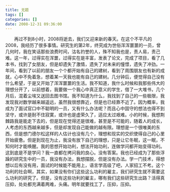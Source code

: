 ```yaml
---
title: 无题
tags: []
categories: []
date: 2008-12-31 09:36:00 
---
```



&emsp;&emsp;再过不到8小时，2008将逝去，我们又迎来新的春天。在这个不平凡的2008，我经历了很多事情。研究生的第2年，终究成为世俗浑浑噩噩的一员，曾几何时，我在笑话那些浪费时间，沽名钓誉的人，殊不知我也是，责人易，责己难。这一年，过得实在浑噩，过得实在是丰富，发表了论文，完成了项目，看了几本书，找到了女朋友，但是却遗失了激情，遗失了对未来的憧憬，遗失了冲劲。一年间，看到了以前的朋友一个个都开始有自己的建树，看到了周围朋友也有新的成就，心中不免着急，想着某一天我也能有自己的建树。几分钟后，便觉得自己没有什么希望，于是又开始了浑浑噩噩的生活。我不知道，我什么时候和我那些伟大的理想分开了，以前想着，我要做一个我心中真正意义的学生，借了一大堆书，几个月后，混着尘埃又送回去图书馆。我不知道为什么，我找到了自己的一些极限，我发现我对数学越来越遥远，虽然我很想靠近，但是也已经靠不近了。因为概率，我成为了面试官口中不聪明的一员，又有什么办法呢？而且心中固守的想法也得不到坚守，或许是耐不住寂寞，或许也是虚荣久了，适应太过艰难。小的时候，我想荆棘路我是能走下去的，但是现在觉得还是很难，甚至是不可能的，随着人的成长，人考虑的东西越来越多，但是却发现自己能做的越有限。理想是一个很唯美的东西，但是想门德尔松这样的人估计也没有几个，理想和现实的交织使得自己的心里开始疲惫。但是到现在为止，我没有放下自己的理想，只是让它冬眠，这一眠，不知何时才能唤醒。我的思想开始功利，想法开始功利，连做学问都开始变得功利。这到底是不是学问？我一直都在拷问我的良心。没有答案。我也已经成为了那些浮躁的研究生中的一员，我没有办法，我想摆脱，但是没有办法。学一门技术，得想想以后有没有用，面试的时候能不能用上，语言学高级了吧，人家招工不考。这个功利的社会啊，其实，如果没有你们这些这么功利的雇主，我们研究生就不需要这么功利的研究了。但是，没有这些功利的雇主，哪有我们这些研究生出路？活得真压抑，处处都充满着两难，头痛。明年就要找工了，压抑，压抑。